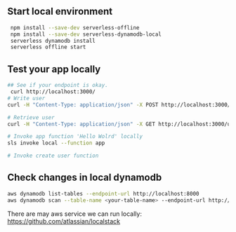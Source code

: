 ## Start local environment
```bash
 npm install --save-dev serverless-offline
 npm install --save-dev serverless-dynamodb-local
 serverless dynamodb install
 serverless offline start
 ```

## Test your app locally
```bash
## See if your endpoint is okay.
 curl http://localhost:3000/
# Write user
curl -H "Content-Type: application/json" -X POST http://localhost:3000/users -d '{"userId": "alexdebrie1", "name": "Alex DeBrie"}'

# Retrieve user
curl -H "Content-Type: application/json" -X GET http://localhost:3000/users/alexdebrie1

# Invoke app function 'Hello Wolrd' locally
sls invoke local --function app

# Invoke create user function

```

## Check changes in local dynamodb
```bash
aws dynamodb list-tables --endpoint-url http://localhost:8000
aws dynamodb scan --table-name <your-table-name> --endpoint-url http://localhost:8000
```

There are may aws service we can run locally: https://github.com/atlassian/localstack
